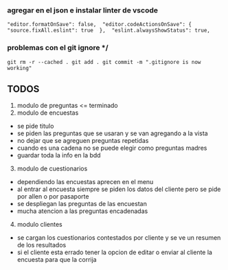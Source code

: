 ### agregar en el json e instalar linter de vscode

  `"editor.formatOnSave": false, 
  "editor.codeActionsOnSave": { 
    "source.fixAll.eslint": true 
  }, 
  "eslint.alwaysShowStatus": true,`



### problemas con el git ignore */
`git rm -r --cached .
git add .
git commit -m ".gitignore is now working"`

## TODOS
1. modulo de preguntas <= terminado
2. modulo de encuestas
- se pide titulo
- se piden las preguntas que se usaran y se van agregando a la vista
- no dejar que se agreguen preguntas repetidas
- cuando es una cadena no se puede elegir como preguntas madres
- guardar toda la info en la bdd
3. modulo de cuestionarios
- dependiendo las encuestas aprecen en el menu
- al entrar al encuesta siempre se piden los datos del cliente pero se pide por allen o por pasaporte
- se despliegan las preguntas de las encuestan
- mucha atencion a las preguntas encadenadas
4. modulo clientes
- se cargan los cuestionarios contestados por cliente y se ve un resumen de los resultados
- si el cliente esta errado tener la opcion de editar o enviar al cliente la encuesta para que la corrija
